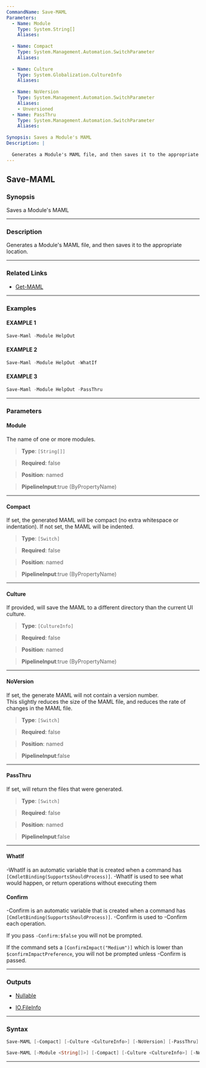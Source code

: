 ```yaml
---
CommandName: Save-MAML
Parameters: 
  - Name: Module
    Type: System.String[]
    Aliases: 
    
  - Name: Compact
    Type: System.Management.Automation.SwitchParameter
    Aliases: 
    
  - Name: Culture
    Type: System.Globalization.CultureInfo
    Aliases: 
    
  - Name: NoVersion
    Type: System.Management.Automation.SwitchParameter
    Aliases: 
    - Unversioned
  - Name: PassThru
    Type: System.Management.Automation.SwitchParameter
    Aliases: 
    
Synopsis: Saves a Module's MAML
Description: |
  
  Generates a Module's MAML file, and then saves it to the appropriate location.
---
```

Save-MAML
---------
### Synopsis
Saves a Module's MAML

---
### Description

Generates a Module's MAML file, and then saves it to the appropriate location.

---
### Related Links
* [Get-MAML](Get-MAML.md)



---
### Examples
#### EXAMPLE 1
```PowerShell
Save-Maml -Module HelpOut
```

#### EXAMPLE 2
```PowerShell
Save-Maml -Module HelpOut -WhatIf
```

#### EXAMPLE 3
```PowerShell
Save-Maml -Module HelpOut -PassThru
```

---
### Parameters
#### **Module**

The name of one or more modules.



> **Type**: ```[String[]]```

> **Required**: false

> **Position**: named

> **PipelineInput**:true (ByPropertyName)



---
#### **Compact**

If set, the generated MAML will be compact (no extra whitespace or indentation).  If not set, the MAML will be indented.



> **Type**: ```[Switch]```

> **Required**: false

> **Position**: named

> **PipelineInput**:true (ByPropertyName)



---
#### **Culture**

If provided, will save the MAML to a different directory than the current UI culture.



> **Type**: ```[CultureInfo]```

> **Required**: false

> **Position**: named

> **PipelineInput**:true (ByPropertyName)



---
#### **NoVersion**

If set, the generate MAML will not contain a version number.  
This slightly reduces the size of the MAML file, and reduces the rate of changes in the MAML file.



> **Type**: ```[Switch]```

> **Required**: false

> **Position**: named

> **PipelineInput**:false



---
#### **PassThru**

If set, will return the files that were generated.



> **Type**: ```[Switch]```

> **Required**: false

> **Position**: named

> **PipelineInput**:false



---
#### **WhatIf**
-WhatIf is an automatic variable that is created when a command has ```[CmdletBinding(SupportsShouldProcess)]```.
-WhatIf is used to see what would happen, or return operations without executing them
#### **Confirm**
-Confirm is an automatic variable that is created when a command has ```[CmdletBinding(SupportsShouldProcess)]```.
-Confirm is used to -Confirm each operation.
    
If you pass ```-Confirm:$false``` you will not be prompted.
    
    
If the command sets a ```[ConfirmImpact("Medium")]``` which is lower than ```$confirmImpactPreference```, you will not be prompted unless -Confirm is passed.

---
### Outputs
* [Nullable](https://learn.microsoft.com/en-us/dotnet/api/System.Nullable)


* [IO.FileInfo](https://learn.microsoft.com/en-us/dotnet/api/System.IO.FileInfo)




---
### Syntax
```PowerShell
Save-MAML [-Compact] [-Culture <CultureInfo>] [-NoVersion] [-PassThru] [-WhatIf] [-Confirm] [<CommonParameters>]
```
```PowerShell
Save-MAML [-Module <String[]>] [-Compact] [-Culture <CultureInfo>] [-NoVersion] [-PassThru] [-WhatIf] [-Confirm] [<CommonParameters>]
```
---
